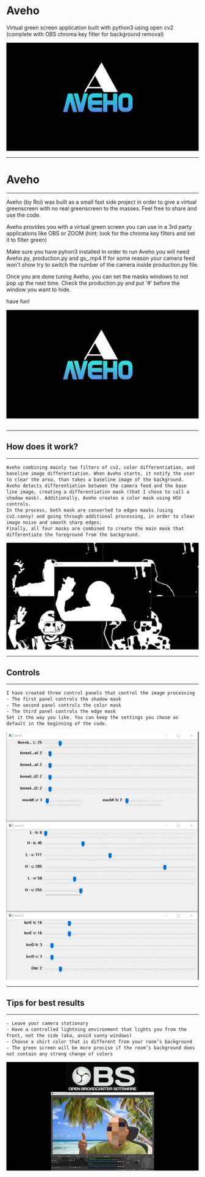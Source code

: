 # Aveho
Virtual green screen application built with python3 using open cv2
(complete with OBS chroma key filter for background removal)

![Screenshot](avehologo.png)

----------------------
#    Aveho
----------------------
Aveho (by Roi) was built as a small fast side project in order to give a virtual greenscreen with no real greenscreen to the masses.
Feel free to share and use the code.

Aveho provides you with a virtual green screen you can use in a 3rd party applications like OBS or ZOOM
(hint: look for the chroma key filters and set it to filter green)

Make sure you have pyhon3 installed
In order to run Aveho you will need Aveho.py, production.py and gs_.mp4
If for some reason your camera feed won't show try to switch the number of the camera inside production.py file.

Once you are done tuning Aveho, you can set the masks windows to not pop up the next time. Check the production.py and put '#' before the window you want to hide.

have fun!

![Gameplay demo](avehogit.gif)

```                                               

```        
----------------------
##      How does it work?
----------------------
```
Aveho combining mainly two filters of cv2, color differentiation, and baseline image differentiation. When Aveho starts, it notify the user to clear the area, than takes a baseline image of the background. Aveho detects differentiation between the camera feed and the base line image, creating a differentiation mask (that I chose to call a shadow mask). Additionally, Aveho creates a color mask using HSV controls. 
In the process, both mask are converted to edges masks (using cv2.canny) and going through additional processing, in order to clear image noise and smooth sharp edges.
Finally, all four masks are combined to create the main mask that differentiate the foreground from the background.
```
![Screenshot](masks.png)


----------------------
##      Controls
----------------------
```
I have created three control panels that control the image processing
- The first panel controls the shadow mask 
- The second panel controls the color mask
- The third panel controls the edge mask
Set it the way you like. You can keep the settings you chose as default in the beginning of the code.
```
![Screenshot](controls.png)


----------------------
##      Tips for best results
----------------------
```
- Leave your camera stationary
- Have a controlled lightning environment that lights you from the front, not the side (aka, avoid sunny windows)
- Choose a shirt color that is different from your room’s background
- The green screen will be more precise if the room’s background does not contain any strong change of colors
```
![Screenshot](resault.png)





